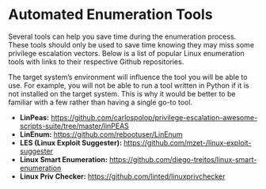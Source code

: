 # Automated Enumeration Tools
Several tools can help you save time during the enumeration process. These tools should only be used to save time knowing they may miss some privilege escalation vectors. Below is a list of popular Linux enumeration tools with links to their respective Github repositories.

The target system’s environment will influence the tool you will be able to use. For example, you will not be able to run a tool written in Python if it is not installed on the target system. This is why it would be better to be familiar with a few rather than having a single go-to tool.

  - **LinPeas:** https://github.com/carlospolop/privilege-escalation-awesome-scripts-suite/tree/master/linPEAS
  - **LinEnum:** https://github.com/rebootuser/LinEnum
  - **LES (Linux Exploit Suggester):** https://github.com/mzet-/linux-exploit-suggester
  - **Linux Smart Enumeration:** https://github.com/diego-treitos/linux-smart-enumeration
  - **Linux Priv Checker:** https://github.com/linted/linuxprivchecker 
